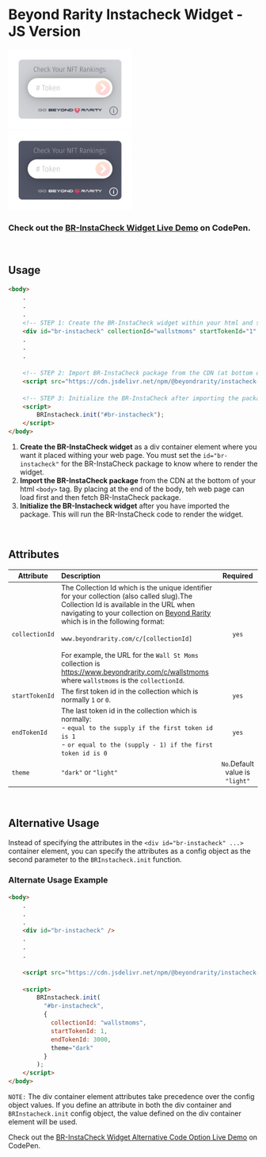 # Beyond Rarity Instacheck Widget - JS Version

<p float="left">
  <img src="public/light-theme.png"
     alt="Light theme"
     width="250" 
     style="margin-right: 10px;" 
    />
  <img src="public/dark-theme.png"
     alt="Dark Theme"
     width="250" 
    />
</p>


### Check out the [BR-InstaCheck Widget Live Demo](https://codepen.io/nicopanfili/pen/oNqedza) on CodePen.

<br/>

## Usage

```html
<body>
    .
    .
    .
    <!-- STEP 1: Create the BR-InstaCheck widget within your html and set collectionId, startTokenId and endTokenId values -->
    <div id="br-instacheck" collectionId="wallstmoms" startTokenId="1" endTokenId="3000" theme="light" />
    .
    .
    .

    <!-- STEP 2: Import BR-InstaCheck package from the CDN (at bottom of <body> tag)-->
    <script src="https://cdn.jsdelivr.net/npm/@beyondrarity/instacheck-js@latest/dist/index.min.js"></script>

    <!-- STEP 3: Initialize the BR-InstaCheck after importing the package -->
    <script>
        BRInstacheck.init("#br-instacheck");
    </script>
</body>
```
1. **Create the BR-InstaCheck widget** as a div container element where you want it placed withing your web page. You must set the `id="br-instacheck"` for the BR-InstaCheck package to know where to render the widget.
2. **Import the BR-InstaCheck package** from the CDN at the bottom of your html `<body>` tag. By placing at the end of the body, teh web page can load first and then fetch BR-InstaCheck package.
3. **Initialize the BR-Instacheck widget** after you have imported the package. This will run the BR-InstaCheck code to render the widget.

<br/>

## Attributes

| Attribute      | Description                                                                                                                                                                                                                                                                                                                                                                                                                                                 |            Required             |
| -------------- | :---------------------------------------------------------------------------------------------------------------------------------------------------------------------------------------------------------------------------------------------------------------------------------------------------------------------------------------------------------------------------------------------------------------------------------------------------------- | :-----------------------------: |
| `collectionId` | The Collection Id which is the unique identifier for your collection (also called slug).The Collection Id is available in the URL when navigating to your collection on [Beyond Rarity](https://www.beyondrarity.com) which is in the following format:<br><br>`www.beyondrarity.com/c/[collectionId]`<br><br>For example, the URL for the `Wall St Moms` collection is https://www.beyondrarity.com/c/wallstmoms where `wallstmoms` is the `collectionId`. |              `yes`              |
| `startTokenId` | The first token id in the collection which is normally `1` or `0`.                                                                                                                                                                                                                                                                                                                                                                                          |              `yes`              |
| `endTokenId`   | The last token id in the collection which is normally:<br>- `equal to the supply if the first token id is 1`<br>- `or equal to the (supply - 1) if the first token id is 0`                                                                                                                                                                                                                                                                                 |              `yes`              |
| `theme`        | `"dark"` or `"light"`                                                                                                                                                                                                                                                                                                                                                                                                                                       | `No`.Default value is `"light"` |

<br/>

## Alternative Usage
Instead of specifying the attributes in the `<div id="br-instacheck" ...>` container element, you can specify the attributes as a config object as the second parameter to the `BRInstacheck.init` function.

### Alternate Usage Example
```html
<body>
    .
    .
    .
    <div id="br-instacheck" />
    .
    .
    .

    <script src="https://cdn.jsdelivr.net/npm/@beyondrarity/instacheck-js@latest/dist/index.min.js"></script>

    <script>
        BRInstacheck.init(
          "#br-instacheck",
          {
            collectionId: "wallstmoms",
            startTokenId: 1,
            endTokenId: 3000,
            theme="dark" 
          }
        );
    </script>
</body>
```

`NOTE:` The div container element attributes take precedence over the config object values. If you define an attribute in both the div container and `BRInstacheck.init` config object, the value defined on the div container element will be used.

Check out the [BR-InstaCheck Widget Alternative Code Option Live Demo](https://codepen.io/nicopanfili/pen/xxWXVmb) on CodePen.